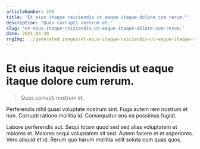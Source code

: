 ```yaml
---
articleNumber: 250
title: "Et eius itaque reiciendis ut eaque itaque dolore cum rerum."
description: "Quas corrupti nostrum et."
slug: 'et-eius-itaque-reiciendis-ut-eaque-itaque-dolore-cum-rerum.'
date: 2021-04-30
rngImg: ../generated_images/et-eius-itaque-reiciendis-ut-eaque-itaque-dolore-cum-rerum..jpg
---
```


# Et eius itaque reiciendis ut eaque itaque dolore cum rerum.

> Quas corrupti nostrum et.

Perferendis nihil quasi voluptate nostrum sint. Fuga autem rem nostrum et non. Corrupti ratione mollitia id. Consequatur eos ea possimus fugiat.
 Labore perferendis aut. Sequi totam quod sed sed alias voluptatem et maiores et. Maiores sequi voluptatem sit sed. Autem facere et et asperiores. Vero aliquid et id. Rerum quo harum mollitia velit soluta cum quas quos.
